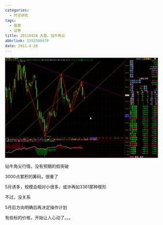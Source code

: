 ```yaml
---
categories:
  - 时空研究
tags:
  - 股票
  - 证券
title: 20110428 大盘，钻牛角尖
abbrlink: 1352589479
date: 2011-4-28
---
```

![20110428-0](/images/20110428-0.gif)

钻牛角尖行情，没有预期的假突破

3000点累积的筹码，很重了

5月诱多，规模会相对小很多，或许再如3361那种楔形

不过，没关系

5月后方向明确后再决定操作计划

有些标的价格，开始让人心动了。。。